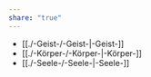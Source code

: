 ```yaml
---
share: "true"
---
```

- [[./-Geist-/-Geist-|-Geist-]]  
- [[./-Körper-/-Körper-|-Körper-]]  
- [[./-Seele-/-Seele-|-Seele-]]
